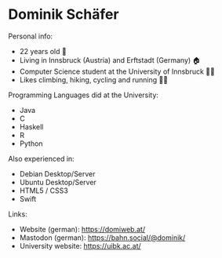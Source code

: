 # Dominik Schäfer

Personal info:
- 22 years old 👨
- Living in Innsbruck (Austria) and Erftstadt (Germany) 🏠
- Computer Science student at the University of Innsbruck 👨‍🎓
- Likes climbing, hiking, cycling and running 🧗‍♂️

Programming Languages did at the University:
- Java
- C
- Haskell
- R
- Python

Also experienced in:
- Debian Desktop/Server
- Ubuntu Desktop/Server
- HTML5 / CSS3
- Swift

Links:
- Website (german): https://domiweb.at/
- Mastodon (german): https://bahn.social/@dominik/
- University website: https://uibk.ac.at/
